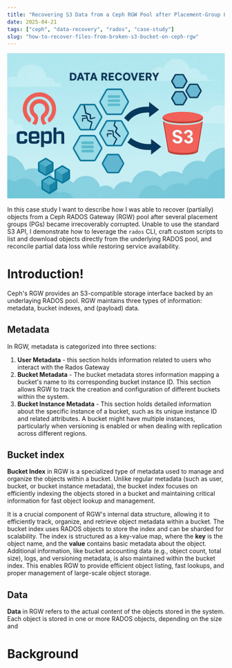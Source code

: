 ```yaml
---
title: "Recovering S3 Data from a Ceph RGW Pool after Placement‑Group Loss: A Case Study"
date: 2025-04-21
tags: ["ceph", "data-recovery", "rados", "case-study"]
slug: "how-to-recover-files-from-broken-s3-bucket-on-ceph-rgw"
---
```


![](attachments/poster.webp)


In this case study I want to describe how I was able to recover (partially) objects from a Ceph RADOS Gateway (RGW) pool after several placement groups (PGs) became irrecoverably corrupted. Unable to use the standard S3 API, I demonstrate how to leverage the `rados` CLI, craft custom scripts to list and download objects directly from the underlying RADOS pool, and reconcile partial data loss while restoring service availability.

# Introduction!

Ceph's RGW provides an S3-compatible storage interface backed by an underlaying RADOS pool. RGW maintains three types of information: metadata, bucket indexes, and (payload) data.

## Metadata

In RGW, metadata is categorized into three sections:

1. **User Metadata** - this section holds information related to users who interact with the Rados Gateway
2. **Bucket Metadata** - The bucket metadata stores information mapping a bucket's name to its corresponding bucket instance ID. This section allows RGW to track the creation and configuration of different buckets within the system.
3. **Bucket Instance Metadata** - This section holds detailed information about the specific instance of a bucket, such as its unique instance ID and related attributes. A bucket might have multiple instances, particularly when versioning is enabled or when dealing with replication across different regions.

## Bucket index

**Bucket Index** in RGW is a specialized type of metadata used to manage and organize the objects within a bucket. Unlike regular metadata (such as user, bucket, or bucket instance metadata), the bucket index focuses on efficiently indexing the objects stored in a bucket and maintaining critical information for fast object lookup and management.

It is a crucial component of RGW's internal data structure, allowing it to efficiently track, organize, and retrieve object metadata within a bucket. The bucket index uses RADOS objects to store the index and can be sharded for scalability. The index is structured as a key-value map, where the **key** is the object name, and the **value** contains basic metadata about the object. Additional information, like bucket accounting data (e.g., object count, total size), logs, and versioning metadata, is also maintained within the bucket index. This enables RGW to provide efficient object listing, fast lookups, and proper management of large-scale object storage.

## Data

**Data** in RGW refers to the actual content of the objects stored in the system. Each object is stored in one or more RADOS objects, depending on the size and

# Background